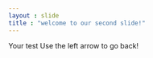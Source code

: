 ```yaml
---
layout : slide
title : "welcome to our second slide!"
---
```

Your test
Use the left arrow to go back!
